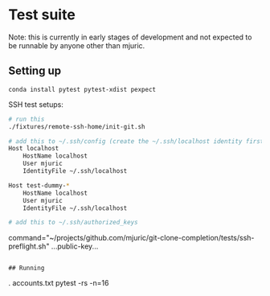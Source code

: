 # Test suite

Note: this is currently in early stages of development and not expected to
be runnable by anyone other than mjuric.

## Setting up

```
conda install pytest pytest-xdist pexpect
```

SSH test setups:
```bash
# run this
./fixtures/remote-ssh-home/init-git.sh

# add this to ~/.ssh/config (create the ~/.ssh/localhost identity first)
Host localhost
    HostName localhost
    User mjuric
    IdentityFile ~/.ssh/localhost

Host test-dummy-*
    HostName localhost
    User mjuric
    IdentityFile ~/.ssh/localhost

# add this to ~/.ssh/authorized_keys
```
command="~/projects/github.com/mjuric/git-clone-completion/tests/ssh-preflight.sh" ...public-key...
```

## Running

```
. accounts.txt
pytest -rs -n=16
```
